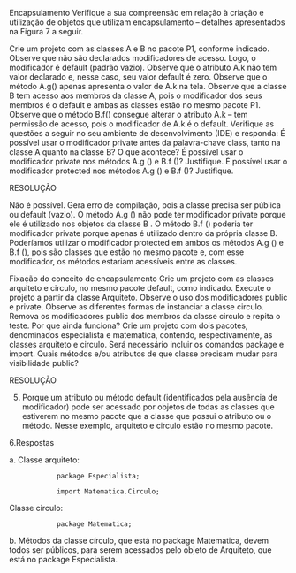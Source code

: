 Encapsulamento
Verifique a sua compreensão em relação à criação e utilização de objetos que utilizam encapsulamento – detalhes apresentados na Figura 7 a seguir.

Crie um projeto com as classes A e B no pacote P1, conforme indicado.
Observe que não são declarados modificadores de acesso. Logo, o modificador é default (padrão vazio).
Observe que o atributo A.k não tem valor declarado e, nesse caso, seu valor default é zero.
Observe que o método A.g() apenas apresenta o valor de A.k na tela.
Observe que a classe B tem acesso aos membros da classe A, pois o modificador dos seus membros é o default e ambas as classes estão no mesmo pacote P1.
Observe que o método B.f() consegue alterar o atributo A.k – tem permissão de acesso, pois o modificador de A.k é o default.
Verifique as questões a seguir no seu ambiente de desenvolvimento (IDE) e responda:
É possível usar o modificador private antes da palavra-chave class, tanto na classe A quanto na classe B? O que acontece?
É possível usar o modificador private nos métodos A.g () e B.f ()? Justifique.
É possível usar o modificador protected nos métodos A.g () e B.f ()? Justifique.

RESOLUÇÃO

Não é possível. Gera erro de compilação, pois a classe precisa ser pública ou default (vazio).
O método A.g () não pode ter modificador private porque ele é utilizado nos objetos da classe B . O método B.f () poderia ter modificador private porque apenas é utilizado dentro da própria classe B.
Poderíamos utilizar o modificador protected em ambos os métodos A.g () e B.f (), pois são classes que estão no mesmo pacote e, com esse modificador, os métodos estariam acessíveis entre as classes.



Fixação do conceito de encapsulamento
Crie um projeto com as classes arquiteto e circulo, no mesmo pacote default, como indicado.
Execute o projeto a partir da classe Arquiteto.
Observe o uso dos modificadores public e private.
Observe as diferentes formas de instanciar a classe circulo.
Remova os modificadores public dos membros da classe circulo e repita o teste. Por que ainda funciona?
Crie um projeto com dois pacotes, denominados especialista e matemática, contendo, respectivamente, as classes arquiteto e circulo.
Será necessário incluir os comandos package e import.
Quais métodos e/ou atributos de que classe precisam mudar para visibilidade public?

RESOLUÇÃO

5. Porque um atributo ou método default (identificados pela ausência de modificador) pode ser acessado por objetos de todas as classes que estiverem no mesmo pacote que a classe que possui o atributo ou o método. Nesse exemplo, arquiteto e circulo estão no mesmo pacote.

6.Respostas

a. Classe arquiteto:

                package Especialista;

                import Matematica.Circulo;

Classe circulo:

                package Matematica;

b. Métodos da classe círculo, que está no package Matematica, devem todos ser públicos, para serem acessados pelo objeto de Arquiteto, que está no package Especialista.